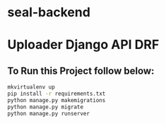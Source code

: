 # seal-backend
#  Uploader Django API DRF

## To Run this Project follow below:

```bash
mkvirtualenv up
pip install -r requirements.txt
python manage.py makemigrations
python manage.py migrate
python manage.py runserver
```
